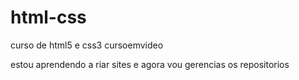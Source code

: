 # html-css
 curso de html5 e css3 cursoemvideo

 estou aprendendo a riar sites e agora vou gerencias os repositorios 
